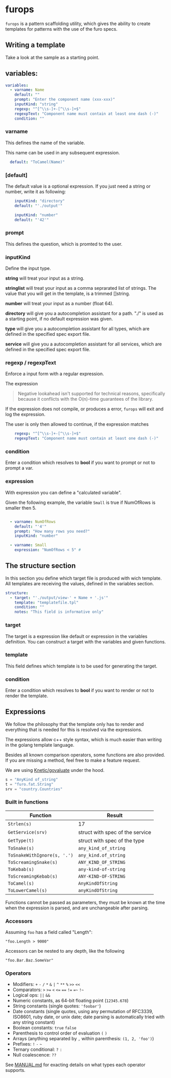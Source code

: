 # furops
 
`furops` is a pattern scaffolding utility, which gives the ability to create templates for patterns with the use of 
the furo specs.

## Writing a template
Take a look at the sample as a starting point.

## variables:

```yaml
variables:
  - varname: Name
    default: ""
    prompt: "Enter the component name (xxx-xxx)"
    inputKind: "string"
    regexp: "^[^\\s-]+-[^\\s-]+$"
    regexpText: "Component name must contain at least one dash (-)"
    condition: ""
```

### varname
This defines the name of the variable. 

This name can be used in any subsequent expression.

```yaml
  default: "ToCamel(Name)"
```

### [default]
The default value is a optional expression.
If you just need a string or number, write it as following:
```yaml 
    inputKind: "directory"
    default: "'./output'"
```    
    
```yaml     
    inputKind: "number"
    default: "'42'"
```

### prompt
This defines the question, which is promted to the user.


### inputKind
Define the input type. 

**string** will treat your input as a string.

**stringlist** will treat your input as a comma seprarated list of strings. 
The value that you will get in the template, is a trimmed []string.

**number** will treat your input as a number (float 64).

**directory** will give you a autocompletion assistant for a path. "./" is used as a starting point, if no default expression was given.

**type** will give you a autocompletion assistant for all types, which are defined in the specified spec export file.

**service** will give you a autocompletion assistant for all services, which are defined in the specified spec export file.

### regexp / regexpText
Enforce a input form with a regular expression. 

The expression
> Negative lookahead isn't supported for technical reasons, specifically because it conflicts with the O(n)-time guarantees of the library.

If the expression does not compile, or produces a error, `furops` will exit and log the expression.

The user is only then allowed to continue, if the expression matches
```yaml
    regexp: "^[^\\s-]+-[^\\s-]+$"
    regexpText: "Component name must contain at least one dash (-)"
```

### condition
Enter a condition which resolves to **bool** if you want to prompt or not to prompt a var. 

### expression
With expression you can define a "calculated variable".

Given the following example, the variable `Small` is true if NumOfRows is smaller then 5.
```yaml

  - varname: NumOfRows
    default: "'4'"
    prompt: "How many rows you need?"
    inputKind: "number"

  - varname: Small
    expression: "NumOfRows < 5" #

```

## The structure section
In this section you define which target file is produced with wich template.
All templates are receiving the values, defined in the variables section.

```yaml
structure:
  - target: "'./output/view-' + Name + '.js'"
    template: "templatefile.tpl"
    condition: ""
    notes: "This field is informative only"
```

### target
The target is a expression like default or expression in the variables definition.
You can construct a target with the variables and given functions.

### template
This field defines which template is to be used for generating the target.


### condition
Enter a condition which resolves to **bool** if you want to render or not to render the template.

## Expressions
We follow the philosophy that the template only has to render and everything that is needed for this is resolved via the expressions.

The expressions allow c++ style syntax, which is much easier than writing in the golang template language.

Besides all known comparison operators, some functions are also provided. If you are missing a method, feel free to make a feature request.

We are using [Knetic/govaluate](https://github.com/Knetic/govaluate) under the hood. 
```go
s = "AnyKind of_string"
t = "furo.fat.String"
srv = "country.Countries"
```

### Built in functions

| Function                    | Result                          |
|-----------------------------|---------------------------------|
| `Strlen(s)`                 | 17                              |
| `GetService(srv)`           | struct with spec of the service |
| `GetType(t)`                | struct with spec of the type    |
| `ToSnake(s)`                | `any_kind_of_string`            |
| `ToSnakeWithIgnore(s, '.')` | `any_kind.of_string`            |
| `ToScreamingSnake(s)`       | `ANY_KIND_OF_STRING`            |
| `ToKebab(s)`                | `any-kind-of-string`            |
| `ToScreamingKebab(s)`       | `ANY-KIND-OF-STRING`            |
| `ToCamel(s)`                | `AnyKindOfString`               |
| `ToLowerCamel(s)`           | `anyKindOfString`               |


Functions cannot be passed as parameters, they must be known at the time when the expression is parsed, and are unchangeable after parsing.

### Accessors

 Assuming `foo` has a field called "Length":

	"foo.Length > 9000"

Accessors can be nested to any depth, like the following

	"foo.Bar.Baz.SomeVar"


###  Operators

* Modifiers: `+` `-` `/` `*` `&` `|` `^` `**` `%` `>>` `<<`
* Comparators: `>` `>=` `<` `<=` `==` `!=` `=~` `!~`
* Logical ops: `||` `&&`
* Numeric constants, as 64-bit floating point (`12345.678`)
* String constants (single quotes: `'foobar'`)
* Date constants (single quotes, using any permutation of RFC3339, ISO8601, ruby date, or unix date; date parsing is automatically tried with any string constant)
* Boolean constants: `true` `false`
* Parenthesis to control order of evaluation `(` `)`
* Arrays (anything separated by `,` within parenthesis: `(1, 2, 'foo')`)
* Prefixes: `!` `-` `~`
* Ternary conditional: `?` `:`
* Null coalescence: `??`

See [MANUAL.md](https://github.com/Knetic/govaluate/blob/master/MANUAL.md) for exacting details on what types each operator supports.
